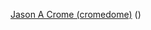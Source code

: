 [Jason A Crome (cromedome)](https://crome-plated.com/) ([<i
class="fa fa-twitter"></i>](https://twitter.com/cromedome)[<i class="fa
fa-github"></i>](https://github.com/cromedome))
